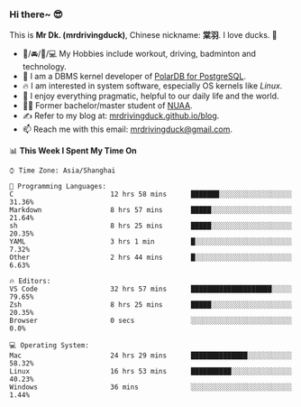 ### Hi there~ 😎

This is **Mr Dk. (mrdrivingduck)**, Chinese nickname: **棠羽**. I love ducks. 🦆

- 💪/🚘/🏸/💻 My Hobbies include workout, driving, badminton and technology.
- 🍊 I am a DBMS kernel developer of [PolarDB for PostgreSQL](https://github.com/ApsaraDB/PolarDB-for-PostgreSQL).
- 🔥 I am interested in system software, especially OS kernels like *Linux*.
- 🔧 I enjoy everything pragmatic, helpful to our daily life and the world.
- 👨‍🎓 Former bachelor/master student of [NUAA](https://en.wikipedia.org/wiki/Nanjing_University_of_Aeronautics_and_Astronautics).
- ✍ Refer to my blog at: [mrdrivingduck.github.io/blog](https://www.mrdrivingduck.cn/blog/#/).
- 📫 Reach me with this email: [mrdrivingduck@gmail.com](mailto:mrdrivingduck@gmail.com).

<!--START_SECTION:waka-->
📊 **This Week I Spent My Time On** 

```text
⌚︎ Time Zone: Asia/Shanghai

💬 Programming Languages: 
C                        12 hrs 58 mins      ███████░░░░░░░░░░░░░░░░░░   31.36% 
Markdown                 8 hrs 57 mins       █████░░░░░░░░░░░░░░░░░░░░   21.64% 
sh                       8 hrs 25 mins       █████░░░░░░░░░░░░░░░░░░░░   20.35% 
YAML                     3 hrs 1 min         █░░░░░░░░░░░░░░░░░░░░░░░░   7.32% 
Other                    2 hrs 44 mins       █░░░░░░░░░░░░░░░░░░░░░░░░   6.63%

🔥 Editors: 
VS Code                  32 hrs 57 mins      ████████████████████░░░░░   79.65% 
Zsh                      8 hrs 25 mins       █████░░░░░░░░░░░░░░░░░░░░   20.35% 
Browser                  0 secs              ░░░░░░░░░░░░░░░░░░░░░░░░░   0.0%

💻 Operating System: 
Mac                      24 hrs 29 mins      ██████████████░░░░░░░░░░░   58.32% 
Linux                    16 hrs 53 mins      ██████████░░░░░░░░░░░░░░░   40.23% 
Windows                  36 mins             ░░░░░░░░░░░░░░░░░░░░░░░░░   1.44%

```


<!--END_SECTION:waka-->

<!-- ![Mr Dk.'s GitHub Stats](https://github-readme-stats.vercel.app/api?username=mrdrivingduck&count_private&show_icons=true&theme=buefy) -->

<!-- ![Most Used Languages](https://github-readme-stats.vercel.app/api/top-langs/?username=mrdrivingduck&exclude_repo=mips32-CPU,snort-tcp-socket&theme=buefy&layout=compact&langs_count=10) -->


<!--
**mrdrivingduck/mrdrivingduck** is a ✨ _special_ ✨ repository because its `README.md` (this file) appears on your GitHub profile.

Here are some ideas to get you started:

- 🔭 I’m currently working on ...
- 🌱 I’m currently learning ...
- 👯 I’m looking to collaborate on ...
- 🤔 I’m looking for help with ...
- 💬 Ask me about ...
- 📫 How to reach me: ...
- 😄 Pronouns: ...
- ⚡ Fun fact: ...
-->
